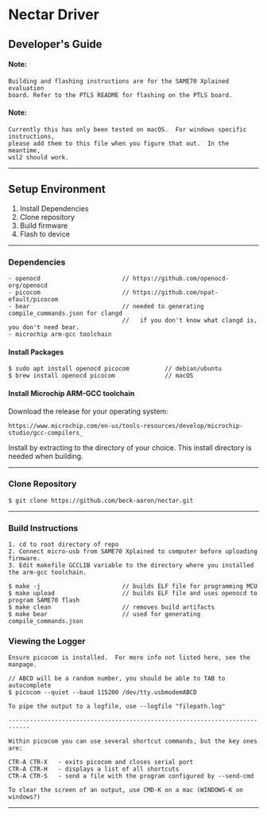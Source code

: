 # Nectar Driver

## Developer's Guide

#### Note:

    Building and flashing instructions are for the SAME70 Xplained evaluation
    board. Refer to the PTLS README for flashing on the PTLS board.
#### Note:

    Currently this has only been tested on macOS.  For windows specific instructions,
    please add them to this file when you figure that out.  In the meantime,
    wsl2 should work.

___

## Setup Environment

1. Install Dependencies
2. Clone repository
3. Build firmware
4. Flash to device
___

### Dependencies

    - openocd                       // https://github.com/openocd-org/openocd
    - picocom                       // https://github.com/npat-efault/picocom
    - bear                          // needed to generating compile_commands.json for clangd
                                    //   if you don't know what clangd is, you don't need bear.
    - microchip arm-gcc toolchain

#### Install Packages
    $ sudo apt install openocd picocom          // debian/ubuntu
    $ brew install openocd picocom              // macOS

#### Install Microchip ARM-GCC toolchain

Download the release for your operating system:

    https://www.microchip.com/en-us/tools-resources/develop/microchip-studio/gcc-compilers_

Install by extracting to the directory of your choice.  This install directory is needed when building.

---

### Clone Repository

    $ git clone https://github.com/beck-aaron/nectar.git

___

### Build Instructions
    1. cd to root directory of repo
    2. Connect micro-usb from SAME70 Xplained to computer before uploading firmware.
    3. Edit makefile GCCLIB variable to the directory where you installed the arm-gcc toolchain.

    $ make -j                       // builds ELF file for programming MCU
    $ make upload                   // builds ELF file and uses openocd to program SAME70 flash
    $ make clean                    // removes build artifacts
    $ make bear                     // used for generating compile_commands.json


### Viewing the Logger
    
    Ensure picocom is installed.  For more info not listed here, see the manpage.

    // ABCD will be a random number, you should be able to TAB to autocomplete
    $ picocom --quiet --baud 115200 /dev/tty.usbmodemABCD

    To pipe the output to a logfile, use --logfile "filepath.log"

    ----------------------------------------------------------------------------

    Within picocom you can use several shortcut commands, but the key ones are:

    CTR-A CTR-X   - exits picocom and closes serial port
    CTR-A CTR-H   - displays a list of all shortcuts
    CTR-A CTR-S   - send a file with the program configured by --send-cmd

    To clear the screen of an output, use CMD-K on a mac (WINDOWS-K on windows?)
___
